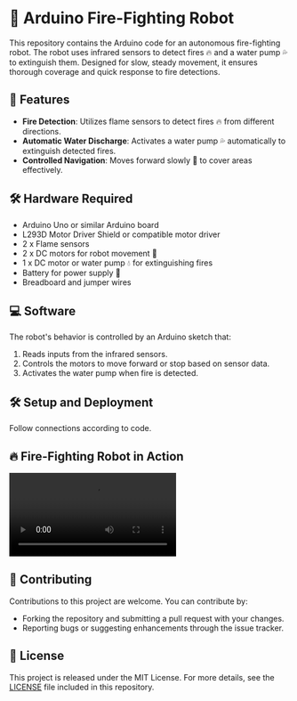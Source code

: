# 🚒 Arduino Fire-Fighting Robot

This repository contains the Arduino code for an autonomous fire-fighting robot. The robot uses infrared sensors to detect fires 🔥 and a water pump 💦 to extinguish them. Designed for slow, steady movement, it ensures thorough coverage and quick response to fire detections.

## 🌟 Features

- **Fire Detection**: Utilizes flame sensors to detect fires 🔥 from different directions.
- **Automatic Water Discharge**: Activates a water pump 💦 automatically to extinguish detected fires.
- **Controlled Navigation**: Moves forward slowly 🐢 to cover areas effectively.

## 🛠 Hardware Required

- Arduino Uno or similar Arduino board
- L293D Motor Driver Shield or compatible motor driver
- 2 x Flame sensors 
- 2 x DC motors for robot movement 🚗
- 1 x DC motor or water pump 💧 for extinguishing fires
- Battery for power supply 🔋
- Breadboard and jumper wires

## 💻 Software

The robot's behavior is controlled by an Arduino sketch that:
1. Reads inputs from the infrared sensors.
2. Controls the motors to move forward or stop based on sensor data.
3. Activates the water pump when fire is detected.

## 🛠 Setup and Deployment

Follow connections according to code.
## 🔥 Fire-Fighting Robot in Action

<video controls>
  <source src="https://github.com/GovardhanaRekam/FireFightRobot/blob/main/FireFightRobot_Test.mp4" type="video/mp4">
  Your browser does not support the video tag.
</video>

## 🤝 Contributing

Contributions to this project are welcome. You can contribute by:
- Forking the repository and submitting a pull request with your changes.
- Reporting bugs or suggesting enhancements through the issue tracker.

## 📄 License

This project is released under the MIT License. For more details, see the [LICENSE](LICENSE) file included in this repository.
